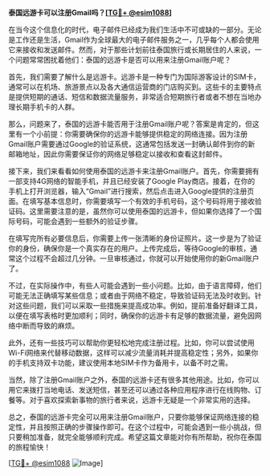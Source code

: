 **泰国远游卡可以注册Gmail吗？[[TG💪+ @esim1088](https://t.me/s/esim1088)]**

在当今这个信息化的时代，电子邮件已经成为我们生活中不可或缺的一部分。无论是工作还是生活，Gmail作为全球最大的电子邮件服务之一，几乎每个人都会使用它来接收和发送邮件。然而，对于那些计划前往泰国旅行或长期居住的人来说，一个问题常常困扰着他们：泰国的远游卡是否可以用来注册Gmail账户呢？

首先，我们需要了解什么是远游卡。远游卡是一种专门为国际游客设计的SIM卡，通常可以在机场、旅游景点以及各大通信运营商的门店购买到。这些卡的主要特点是提供短期的通话、短信和数据流量服务，非常适合短期旅行者或者不想在当地办理长期手机卡的人群。

那么，问题来了，泰国的远游卡能否用于注册Gmail账户呢？答案是肯定的，但这里有一个小前提：你需要确保你的远游卡能够提供稳定的网络连接。因为注册Gmail账户需要通过Google的验证系统，这通常包括发送一封确认邮件到你的新邮箱地址，因此你需要保证你的网络足够稳定以接收和查看这封邮件。

接下来，我们来看看如何使用泰国的远游卡来注册Gmail账户。首先，你需要拥有一部支持4G网络的智能手机，并且已经安装了Google Play商店。接着，在你的手机上打开浏览器，输入“Gmail”进行搜索，然后点击进入Google提供的注册页面。在填写基本信息时，你需要填写一个有效的手机号码，这个号码将用于接收验证码。这里需要注意的是，虽然你可以使用泰国的远游卡，但如果你选择了一个国际号码，可能会遇到一些额外的验证步骤。

在填写完所有必要信息后，你需要上传一张清晰的身份证照片。这一步是为了验证你的身份，确保你是一个真实存在的用户。上传完成后，等待Google的审核，通常这个过程不会超过几分钟。一旦审核通过，你就可以开始使用你的新Gmail账户了。

不过，在实际操作中，有些人可能会遇到一些小问题。比如，由于语言障碍，他们可能无法正确填写某些信息；或者由于网络不稳定，导致验证码无法及时收到。针对这些问题，我们可以采取一些措施来提高成功率。例如，提前准备好翻译工具，以便在填写表格时更加顺利；同时，确保你的远游卡有足够的数据流量，避免因网络中断而导致的麻烦。

此外，还有一些技巧可以帮助你更轻松地完成注册过程。比如，你可以尝试使用Wi-Fi网络来代替移动数据，这样可以减少流量消耗并提高稳定性；另外，如果你的手机支持双卡功能，建议使用本地SIM卡作为备用卡，以备不时之需。

当然，除了注册Gmail账户之外，泰国的远游卡还有很多其他用途。比如，你可以用它来拨打当地电话、发送短信，甚至还可以通过各种应用程序进行在线购物、订餐等。对于喜欢探索新事物的旅行者来说，远游卡无疑是一个非常实用的选择。

总之，泰国的远游卡完全可以用来注册Gmail账户，只要你能够保证网络连接的稳定性，并且按照正确的步骤操作即可。在这个过程中，可能会遇到一些小挑战，但只要稍加准备，就完全能够顺利完成。希望这篇文章能对你有所帮助，祝你在泰国的旅程愉快！

[[TG💪+ @esim1088](https://t.me/s/esim1088) ![Image](https://i.postimg.cc/4NQfJmqS/Snipaste-2025-05-13-00-14-12.png)]